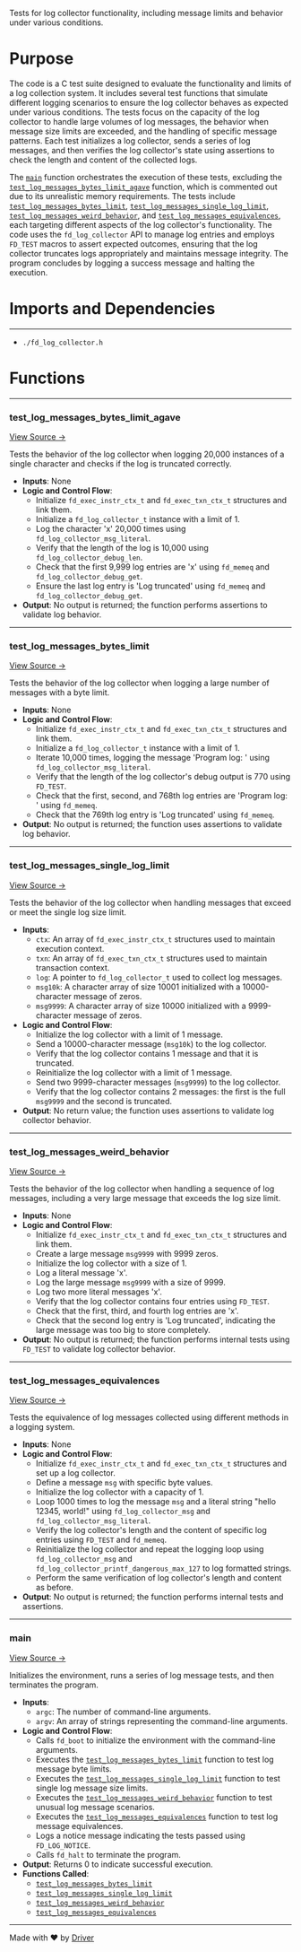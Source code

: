 <!--------------------------------------------------------------------------------->
<!-- IMPORTANT: This file is auto-generated by Driver (https://driver.ai). -------->
<!-- Manual edits may be overwritten on future commits. --------------------------->
<!--------------------------------------------------------------------------------->

Tests for log collector functionality, including message limits and behavior under various conditions.

# Purpose
The code is a C test suite designed to evaluate the functionality and limits of a log collection system. It includes several test functions that simulate different logging scenarios to ensure the log collector behaves as expected under various conditions. The tests focus on the capacity of the log collector to handle large volumes of log messages, the behavior when message size limits are exceeded, and the handling of specific message patterns. Each test initializes a log collector, sends a series of log messages, and then verifies the log collector's state using assertions to check the length and content of the collected logs.

The [`main`](<#main>) function orchestrates the execution of these tests, excluding the [`test_log_messages_bytes_limit_agave`](<#test_log_messages_bytes_limit_agave>) function, which is commented out due to its unrealistic memory requirements. The tests include [`test_log_messages_bytes_limit`](<#test_log_messages_bytes_limit>), [`test_log_messages_single_log_limit`](<#test_log_messages_single_log_limit>), [`test_log_messages_weird_behavior`](<#test_log_messages_weird_behavior>), and [`test_log_messages_equivalences`](<#test_log_messages_equivalences>), each targeting different aspects of the log collector's functionality. The code uses the `fd_log_collector` API to manage log entries and employs `FD_TEST` macros to assert expected outcomes, ensuring that the log collector truncates logs appropriately and maintains message integrity. The program concludes by logging a success message and halting the execution.
# Imports and Dependencies

---
- `./fd_log_collector.h`


# Functions

---
### test\_log\_messages\_bytes\_limit\_agave<!-- {{#callable:test_log_messages_bytes_limit_agave}} -->
[View Source →](<../../../../../src/flamenco/log_collector/test_log_collector.c#L13>)

Tests the behavior of the log collector when logging 20,000 instances of a single character and checks if the log is truncated correctly.
- **Inputs**: None
- **Logic and Control Flow**:
    - Initialize `fd_exec_instr_ctx_t` and `fd_exec_txn_ctx_t` structures and link them.
    - Initialize a `fd_log_collector_t` instance with a limit of 1.
    - Log the character 'x' 20,000 times using `fd_log_collector_msg_literal`.
    - Verify that the length of the log is 10,000 using `fd_log_collector_debug_len`.
    - Check that the first 9,999 log entries are 'x' using `fd_memeq` and `fd_log_collector_debug_get`.
    - Ensure the last log entry is 'Log truncated' using `fd_memeq` and `fd_log_collector_debug_get`.
- **Output**: No output is returned; the function performs assertions to validate log behavior.


---
### test\_log\_messages\_bytes\_limit<!-- {{#callable:test_log_messages_bytes_limit}} -->
[View Source →](<../../../../../src/flamenco/log_collector/test_log_collector.c#L31>)

Tests the behavior of the log collector when logging a large number of messages with a byte limit.
- **Inputs**: None
- **Logic and Control Flow**:
    - Initialize `fd_exec_instr_ctx_t` and `fd_exec_txn_ctx_t` structures and link them.
    - Initialize a `fd_log_collector_t` instance with a limit of 1.
    - Iterate 10,000 times, logging the message 'Program log: ' using `fd_log_collector_msg_literal`.
    - Verify that the length of the log collector's debug output is 770 using `FD_TEST`.
    - Check that the first, second, and 768th log entries are 'Program log: ' using `fd_memeq`.
    - Check that the 769th log entry is 'Log truncated' using `fd_memeq`.
- **Output**: No output is returned; the function uses assertions to validate log behavior.


---
### test\_log\_messages\_single\_log\_limit<!-- {{#callable:test_log_messages_single_log_limit}} -->
[View Source →](<../../../../../src/flamenco/log_collector/test_log_collector.c#L49>)

Tests the behavior of the log collector when handling messages that exceed or meet the single log size limit.
- **Inputs**:
    - `ctx`: An array of `fd_exec_instr_ctx_t` structures used to maintain execution context.
    - `txn`: An array of `fd_exec_txn_ctx_t` structures used to maintain transaction context.
    - `log`: A pointer to `fd_log_collector_t` used to collect log messages.
    - `msg10k`: A character array of size 10001 initialized with a 10000-character message of zeros.
    - `msg9999`: A character array of size 10000 initialized with a 9999-character message of zeros.
- **Logic and Control Flow**:
    - Initialize the log collector with a limit of 1 message.
    - Send a 10000-character message (`msg10k`) to the log collector.
    - Verify that the log collector contains 1 message and that it is truncated.
    - Reinitialize the log collector with a limit of 1 message.
    - Send two 9999-character messages (`msg9999`) to the log collector.
    - Verify that the log collector contains 2 messages: the first is the full `msg9999` and the second is truncated.
- **Output**: No return value; the function uses assertions to validate log collector behavior.


---
### test\_log\_messages\_weird\_behavior<!-- {{#callable:test_log_messages_weird_behavior}} -->
[View Source →](<../../../../../src/flamenco/log_collector/test_log_collector.c#L73>)

Tests the behavior of the log collector when handling a sequence of log messages, including a very large message that exceeds the log size limit.
- **Inputs**: None
- **Logic and Control Flow**:
    - Initialize `fd_exec_instr_ctx_t` and `fd_exec_txn_ctx_t` structures and link them.
    - Create a large message `msg9999` with 9999 zeros.
    - Initialize the log collector with a size of 1.
    - Log a literal message 'x'.
    - Log the large message `msg9999` with a size of 9999.
    - Log two more literal messages 'x'.
    - Verify that the log collector contains four entries using `FD_TEST`.
    - Check that the first, third, and fourth log entries are 'x'.
    - Check that the second log entry is 'Log truncated', indicating the large message was too big to store completely.
- **Output**: No output is returned; the function performs internal tests using `FD_TEST` to validate log collector behavior.


---
### test\_log\_messages\_equivalences<!-- {{#callable:test_log_messages_equivalences}} -->
[View Source →](<../../../../../src/flamenco/log_collector/test_log_collector.c#L94>)

Tests the equivalence of log messages collected using different methods in a logging system.
- **Inputs**: None
- **Logic and Control Flow**:
    - Initialize `fd_exec_instr_ctx_t` and `fd_exec_txn_ctx_t` structures and set up a log collector.
    - Define a message `msg` with specific byte values.
    - Initialize the log collector with a capacity of 1.
    - Loop 1000 times to log the message `msg` and a literal string "hello 12345, world!" using `fd_log_collector_msg` and `fd_log_collector_msg_literal`.
    - Verify the log collector's length and the content of specific log entries using `FD_TEST` and `fd_memeq`.
    - Reinitialize the log collector and repeat the logging loop using `fd_log_collector_msg` and `fd_log_collector_printf_dangerous_max_127` to log formatted strings.
    - Perform the same verification of log collector's length and content as before.
- **Output**: No output is returned; the function performs internal tests and assertions.


---
### main<!-- {{#callable:main}} -->
[View Source →](<../../../../../src/flamenco/log_collector/test_log_collector.c#L129>)

Initializes the environment, runs a series of log message tests, and then terminates the program.
- **Inputs**:
    - `argc`: The number of command-line arguments.
    - `argv`: An array of strings representing the command-line arguments.
- **Logic and Control Flow**:
    - Calls `fd_boot` to initialize the environment with the command-line arguments.
    - Executes the [`test_log_messages_bytes_limit`](<#test_log_messages_bytes_limit>) function to test log message byte limits.
    - Executes the [`test_log_messages_single_log_limit`](<#test_log_messages_single_log_limit>) function to test single log message size limits.
    - Executes the [`test_log_messages_weird_behavior`](<#test_log_messages_weird_behavior>) function to test unusual log message scenarios.
    - Executes the [`test_log_messages_equivalences`](<#test_log_messages_equivalences>) function to test log message equivalences.
    - Logs a notice message indicating the tests passed using `FD_LOG_NOTICE`.
    - Calls `fd_halt` to terminate the program.
- **Output**: Returns 0 to indicate successful execution.
- **Functions Called**:
    - [`test_log_messages_bytes_limit`](<#test_log_messages_bytes_limit>)
    - [`test_log_messages_single_log_limit`](<#test_log_messages_single_log_limit>)
    - [`test_log_messages_weird_behavior`](<#test_log_messages_weird_behavior>)
    - [`test_log_messages_equivalences`](<#test_log_messages_equivalences>)



---
Made with ❤️ by [Driver](https://www.driver.ai/)